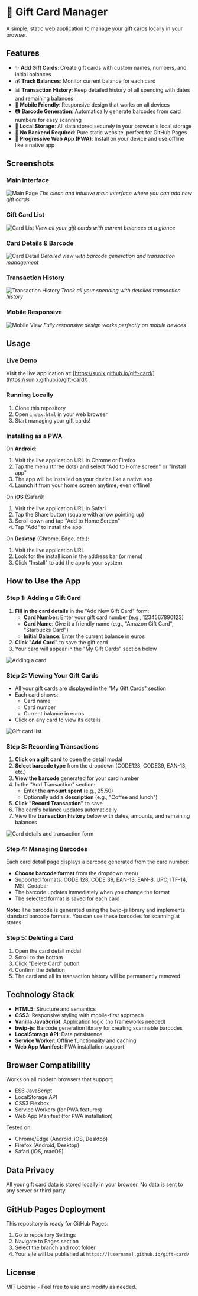 # 🎁 Gift Card Manager

A simple, static web application to manage your gift cards locally in your browser.

## Features

- ✨ **Add Gift Cards**: Create gift cards with custom names, numbers, and initial balances
- 💰 **Track Balances**: Monitor current balance for each card
- 📊 **Transaction History**: Keep detailed history of all spending with dates and remaining balances
- 📱 **Mobile Friendly**: Responsive design that works on all devices
- 📷 **Barcode Generation**: Automatically generate barcodes from card numbers for easy scanning
- 💾 **Local Storage**: All data stored securely in your browser's local storage
- 🚀 **No Backend Required**: Pure static website, perfect for GitHub Pages
- 📲 **Progressive Web App (PWA)**: Install on your device and use offline like a native app

## Screenshots

### Main Interface
![Main Page](screenshots/1-main-page.png)
*The clean and intuitive main interface where you can add new gift cards*

### Gift Card List
![Card List](screenshots/2-card-list.png)
*View all your gift cards with current balances at a glance*

### Card Details & Barcode
![Card Detail](screenshots/3-card-detail.png)
*Detailed view with barcode generation and transaction management*

### Transaction History
![Transaction History](screenshots/4-transaction-history.png)
*Track all your spending with detailed transaction history*

### Mobile Responsive
![Mobile View](screenshots/5-mobile-view.png)
*Fully responsive design works perfectly on mobile devices*

## Usage

### Live Demo
Visit the live application at: [https://sunix.github.io/gift-card/](https://sunix.github.io/gift-card/)

### Running Locally
1. Clone this repository
2. Open `index.html` in your web browser
3. Start managing your gift cards!

### Installing as a PWA
On **Android**:
1. Visit the live application URL in Chrome or Firefox
2. Tap the menu (three dots) and select "Add to Home screen" or "Install app"
3. The app will be installed on your device like a native app
4. Launch it from your home screen anytime, even offline!

On **iOS** (Safari):
1. Visit the live application URL in Safari
2. Tap the Share button (square with arrow pointing up)
3. Scroll down and tap "Add to Home Screen"
4. Tap "Add" to install the app

On **Desktop** (Chrome, Edge, etc.):
1. Visit the live application URL
2. Look for the install icon in the address bar (or menu)
3. Click "Install" to add the app to your system

## How to Use the App

### Step 1: Adding a Gift Card
1. **Fill in the card details** in the "Add New Gift Card" form:
   - **Card Number**: Enter your gift card number (e.g., 1234567890123)
   - **Card Name**: Give it a friendly name (e.g., "Amazon Gift Card", "Starbucks Card")
   - **Initial Balance**: Enter the current balance in euros
2. **Click "Add Card"** to save the gift card
3. Your card will appear in the "My Gift Cards" section below

![Adding a card](screenshots/1-main-page.png)

### Step 2: Viewing Your Gift Cards
- All your gift cards are displayed in the "My Gift Cards" section
- Each card shows:
  - Card name
  - Card number
  - Current balance in euros
- Click on any card to view its details

![Gift card list](screenshots/2-card-list.png)

### Step 3: Recording Transactions
1. **Click on a gift card** to open the detail modal
2. **Select barcode type** from the dropdown (CODE128, CODE39, EAN-13, etc.)
3. **View the barcode** generated for your card number
4. In the "Add Transaction" section:
   - Enter the **amount spent** (e.g., 25.50)
   - Optionally add a **description** (e.g., "Coffee and lunch")
5. **Click "Record Transaction"** to save
6. The card's balance updates automatically
7. View the **transaction history** below with dates, amounts, and remaining balances

![Card details and transaction form](screenshots/3-card-detail.png)

### Step 4: Managing Barcodes
Each card detail page displays a barcode generated from the card number:
- **Choose barcode format** from the dropdown menu
- Supported formats: CODE 128, CODE 39, EAN-13, EAN-8, UPC, ITF-14, MSI, Codabar
- The barcode updates immediately when you change the format
- The selected format is saved for each card

**Note:** The barcode is generated using the bwip-js library and implements standard barcode formats. You can use these barcodes for scanning at stores.

### Step 5: Deleting a Card
1. Open the card detail modal
2. Scroll to the bottom
3. Click "Delete Card" button
4. Confirm the deletion
5. The card and all its transaction history will be permanently removed

## Technology Stack

- **HTML5**: Structure and semantics
- **CSS3**: Responsive styling with mobile-first approach
- **Vanilla JavaScript**: Application logic (no frameworks needed)
- **bwip-js**: Barcode generation library for creating scannable barcodes
- **LocalStorage API**: Data persistence
- **Service Worker**: Offline functionality and caching
- **Web App Manifest**: PWA installation support

## Browser Compatibility

Works on all modern browsers that support:
- ES6 JavaScript
- LocalStorage API
- CSS3 Flexbox
- Service Workers (for PWA features)
- Web App Manifest (for PWA installation)

Tested on:
- Chrome/Edge (Android, iOS, Desktop)
- Firefox (Android, Desktop)
- Safari (iOS, macOS)

## Data Privacy

All your gift card data is stored locally in your browser. No data is sent to any server or third party.

## GitHub Pages Deployment

This repository is ready for GitHub Pages:
1. Go to repository Settings
2. Navigate to Pages section
3. Select the branch and root folder
4. Your site will be published at `https://[username].github.io/gift-card/`

## License

MIT License - Feel free to use and modify as needed.
